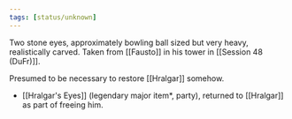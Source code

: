 ```yaml
---
tags: [status/unknown]
---
```


Two stone eyes, approximately bowling ball sized but very heavy, realistically carved. Taken from [[Fausto]] in his tower in [[Session 48 (DuFr)]].

Presumed to be necessary to restore [[Hralgar]] somehow. 

- [[Hralgar's Eyes]] (legendary major item*, party), returned to [[Hralgar]] as part of freeing him.